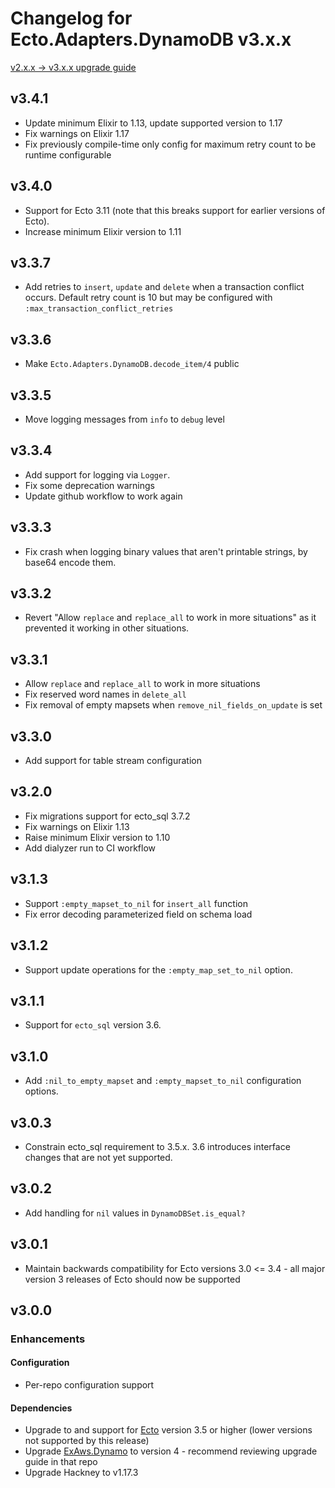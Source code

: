 # Changelog for Ecto.Adapters.DynamoDB v3.x.x

[v2.x.x -> v3.x.x upgrade guide](/upgrade_guides/version_3_upgrade_guide.md)

## v3.4.1

- Update minimum Elixir to 1.13, update supported version to 1.17
- Fix warnings on Elixir 1.17
- Fix previously compile-time only config for maximum retry count to be runtime configurable

## v3.4.0

- Support for Ecto 3.11 (note that this breaks support for earlier versions of Ecto).
- Increase minimum Elixir version to 1.11

## v3.3.7

- Add retries to `insert`, `update` and `delete` when a transaction conflict occurs. Default
  retry count is 10 but may be configured with `:max_transaction_conflict_retries`

## v3.3.6

- Make `Ecto.Adapters.DynamoDB.decode_item/4` public

## v3.3.5

- Move logging messages from `info` to `debug` level

## v3.3.4

- Add support for logging via `Logger`.
- Fix some deprecation warnings
- Update github workflow to work again

## v3.3.3

- Fix crash when logging binary values that aren't printable strings, by base64
  encode them.

## v3.3.2

- Revert "Allow `replace` and `replace_all` to work in more situations" as
  it prevented it working in other situations.

## v3.3.1

- Allow `replace` and `replace_all` to work in more situations
- Fix reserved word names in `delete_all`
- Fix removal of empty mapsets when `remove_nil_fields_on_update` is set

## v3.3.0

- Add support for table stream configuration

## v3.2.0

- Fix migrations support for ecto_sql 3.7.2
- Fix warnings on Elixir 1.13
- Raise minimum Elixir version to 1.10
- Add dialyzer run to CI workflow

## v3.1.3

- Support `:empty_mapset_to_nil` for `insert_all` function
- Fix error decoding parameterized field on schema load

## v3.1.2

- Support update operations for the `:empty_map_set_to_nil` option.

## v3.1.1

- Support for `ecto_sql` version 3.6.

## v3.1.0

- Add `:nil_to_empty_mapset` and `:empty_mapset_to_nil` configuration options.

## v3.0.3

- Constrain ecto_sql requirement to 3.5.x. 3.6 introduces interface changes that are not yet supported.

## v3.0.2

- Add handling for `nil` values in `DynamoDBSet.is_equal?`

## v3.0.1

- Maintain backwards compatibility for Ecto versions 3.0 <= 3.4 - all major version 3 releases of Ecto should now be supported

## v3.0.0

### Enhancements

#### Configuration

- Per-repo configuration support

#### Dependencies

- Upgrade to and support for [Ecto](https://github.com/elixir-ecto/ecto) version 3.5 or higher (lower versions not supported by this release)
- Upgrade [ExAws.Dynamo](https://github.com/ex-aws/ex_aws_dynamo) to version 4 - recommend reviewing upgrade guide in that repo
- Upgrade Hackney to v1.17.3
